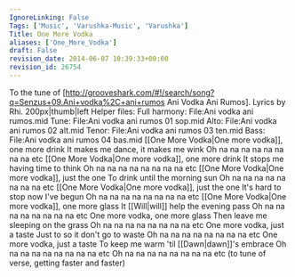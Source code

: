 ```yaml
---
IgnoreLinking: False
Tags: ['Music', 'Varushka-Music', 'Varushka']
Title: One More Vodka
aliases: ['One_More_Vodka']
draft: False
revision_date: 2014-06-07 10:39:33+00:00
revision_id: 26754
---
```


To the tune of [http://grooveshark.com/#!/search/song?q=Senzus+09.Ani+vodka%2C+ani+rumos Ani Vodka Ani Rumos]. Lyrics by Rhi.
200px|thumb|left
Helper files:
Full harmony: File:Ani vodka ani rumos.mid
Tune: File:Ani vodka ani rumos 01 sop.mid
Alto: File:Ani vodka ani rumos 02 alt.mid
Tenor: File:Ani vodka ani rumos 03 ten.mid
Bass: File:Ani vodka ani rumos 04 bas.mid
[[One More Vodka|One more vodka]], one more drink
It makes me dance, it makes me wink
Oh na na na na na na na na etc
[[One More Vodka|One more vodka]], one more drink
It stops me having time to think
Oh na na na na na na na na etc
[[One More Vodka|One more vodka]], just the one
To drink until the morning sun
Oh na na na na na na na na etc
[[One More Vodka|One more vodka]], just the one
It's hard to stop now I've begun
Oh na na na na na na na na etc
[[One More Vodka|One more vodka]], one more glass
It [[Will|will]] help the evening pass
Oh na na na na na na na na etc
One more vodka, one more glass
Then leave me sleeping on the grass
Oh na na na na na na na na etc
One more vodka, just a taste
Just to so it don't go to waste
Oh na na na na na na na na etc
One more vodka, just a taste
To keep me warm 'til [[Dawn|dawn]]'s embrace
Oh na na na na na na na na etc
Oh na na na na na na na na etc
(to tune of verse, getting faster and faster)